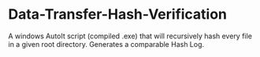 # Data-Transfer-Hash-Verification
A windows AutoIt script (compiled .exe) that will recursively hash every file in a given root directory. Generates a comparable Hash Log.
